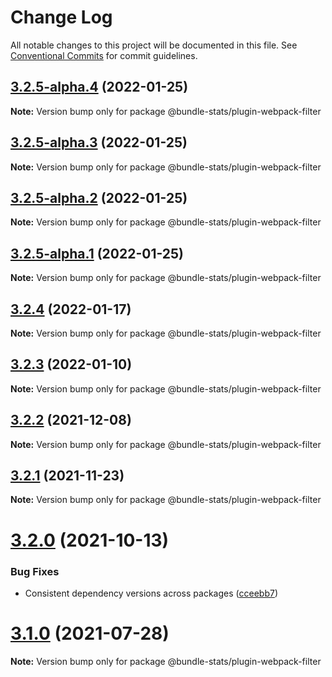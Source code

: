 # Change Log

All notable changes to this project will be documented in this file.
See [Conventional Commits](https://conventionalcommits.org) for commit guidelines.

## [3.2.5-alpha.4](https://github.com/relative-ci/bundle-stats/compare/v3.2.4...v3.2.5-alpha.4) (2022-01-25)

**Note:** Version bump only for package @bundle-stats/plugin-webpack-filter





## [3.2.5-alpha.3](https://github.com/relative-ci/bundle-stats/compare/v3.2.5-alpha.2...v3.2.5-alpha.3) (2022-01-25)

**Note:** Version bump only for package @bundle-stats/plugin-webpack-filter





## [3.2.5-alpha.2](https://github.com/relative-ci/bundle-stats/compare/v3.2.5-alpha.1...v3.2.5-alpha.2) (2022-01-25)

**Note:** Version bump only for package @bundle-stats/plugin-webpack-filter





## [3.2.5-alpha.1](https://github.com/relative-ci/bundle-stats/compare/v3.2.4...v3.2.5-alpha.1) (2022-01-25)

**Note:** Version bump only for package @bundle-stats/plugin-webpack-filter





## [3.2.4](https://github.com/relative-ci/bundle-stats/compare/v3.2.3...v3.2.4) (2022-01-17)

**Note:** Version bump only for package @bundle-stats/plugin-webpack-filter





## [3.2.3](https://github.com/relative-ci/bundle-stats/compare/v3.2.2...v3.2.3) (2022-01-10)

**Note:** Version bump only for package @bundle-stats/plugin-webpack-filter





## [3.2.2](https://github.com/relative-ci/bundle-stats/compare/v3.2.1...v3.2.2) (2021-12-08)

**Note:** Version bump only for package @bundle-stats/plugin-webpack-filter





## [3.2.1](https://github.com/relative-ci/bundle-stats/compare/v3.2.0...v3.2.1) (2021-11-23)

**Note:** Version bump only for package @bundle-stats/plugin-webpack-filter





# [3.2.0](https://github.com/relative-ci/bundle-stats/compare/v3.1.3...v3.2.0) (2021-10-13)


### Bug Fixes

* Consistent dependency versions across packages ([cceebb7](https://github.com/relative-ci/bundle-stats/commit/cceebb7724670a7c40c156c395449fc65d183690))





# [3.1.0](https://github.com/relative-ci/bundle-stats/compare/v3.0.1...v3.1.0) (2021-07-28)

**Note:** Version bump only for package @bundle-stats/plugin-webpack-filter

